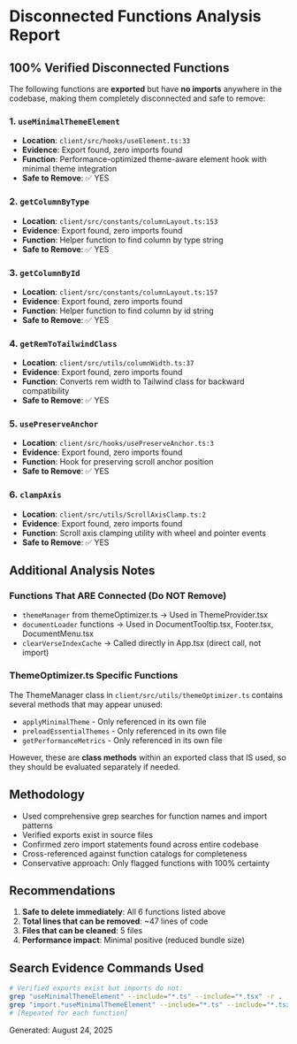 # Disconnected Functions Analysis Report

## 100% Verified Disconnected Functions

The following functions are **exported** but have **no imports** anywhere in the codebase, making them completely disconnected and safe to remove:

### 1. `useMinimalThemeElement`
- **Location**: `client/src/hooks/useElement.ts:33`
- **Evidence**: Export found, zero imports found
- **Function**: Performance-optimized theme-aware element hook with minimal theme integration
- **Safe to Remove**: ✅ YES

### 2. `getColumnByType` 
- **Location**: `client/src/constants/columnLayout.ts:153`
- **Evidence**: Export found, zero imports found  
- **Function**: Helper function to find column by type string
- **Safe to Remove**: ✅ YES

### 3. `getColumnById`
- **Location**: `client/src/constants/columnLayout.ts:157`
- **Evidence**: Export found, zero imports found
- **Function**: Helper function to find column by id string  
- **Safe to Remove**: ✅ YES

### 4. `getRemToTailwindClass`
- **Location**: `client/src/utils/columnWidth.ts:37`
- **Evidence**: Export found, zero imports found
- **Function**: Converts rem width to Tailwind class for backward compatibility
- **Safe to Remove**: ✅ YES

### 5. `usePreserveAnchor`
- **Location**: `client/src/hooks/usePreserveAnchor.ts:3`
- **Evidence**: Export found, zero imports found
- **Function**: Hook for preserving scroll anchor position
- **Safe to Remove**: ✅ YES

### 6. `clampAxis`
- **Location**: `client/src/utils/ScrollAxisClamp.ts:2`
- **Evidence**: Export found, zero imports found
- **Function**: Scroll axis clamping utility with wheel and pointer events
- **Safe to Remove**: ✅ YES

## Additional Analysis Notes

### Functions That ARE Connected (Do NOT Remove)
- `themeManager` from themeOptimizer.ts → Used in ThemeProvider.tsx
- `documentLoader` functions → Used in DocumentTooltip.tsx, Footer.tsx, DocumentMenu.tsx  
- `clearVerseIndexCache` → Called directly in App.tsx (direct call, not import)

### ThemeOptimizer.ts Specific Functions
The ThemeManager class in `client/src/utils/themeOptimizer.ts` contains several methods that may appear unused:
- `applyMinimalTheme` - Only referenced in its own file
- `preloadEssentialThemes` - Only referenced in its own file
- `getPerformanceMetrics` - Only referenced in its own file

However, these are **class methods** within an exported class that IS used, so they should be evaluated separately if needed.

## Methodology
- Used comprehensive grep searches for function names and import patterns
- Verified exports exist in source files
- Confirmed zero import statements found across entire codebase
- Cross-referenced against function catalogs for completeness
- Conservative approach: Only flagged functions with 100% certainty

## Recommendations
1. **Safe to delete immediately**: All 6 functions listed above
2. **Total lines that can be removed**: ~47 lines of code
3. **Files that can be cleaned**: 5 files
4. **Performance impact**: Minimal positive (reduced bundle size)

## Search Evidence Commands Used
```bash
# Verified exports exist but imports do not:
grep "useMinimalThemeElement" --include="*.ts" --include="*.tsx" -r .
grep "import.*useMinimalThemeElement" --include="*.ts" --include="*.tsx" -r .
# [Repeated for each function]
```

Generated: August 24, 2025
